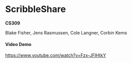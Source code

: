 # ScribbleShare

**CS309**

Blake Fisher, Jens Rasmussen, Cole Langner, Corbin Kems

#### Video Demo
https://www.youtube.com/watch?v=Fzx-JFlHtkY
